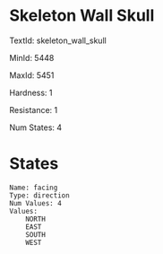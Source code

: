 # Skeleton Wall Skull

TextId: skeleton_wall_skull

MinId: 5448

MaxId: 5451

Hardness: 1

Resistance: 1


Num States: 4

# States
```
Name: facing
Type: direction
Num Values: 4
Values:
    NORTH
    EAST
    SOUTH
    WEST
```